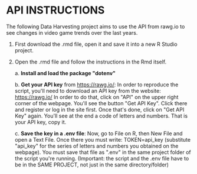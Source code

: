 # API INSTRUCTIONS

The following Data Harvesting project aims to use the API from rawg.io to see changes in video game trends over the last years.

1. First download the .rmd file, open it and save it into a new R Studio project.

2. Open the .rmd file and follow the instructions in the Rmd itself.
   
     a. **Install and load the package "dotenv"**

     b. **Get your API key** from <https://rawg.io/>: In order to reproduce the script, you'll need to download an API key from the website: https://rawg.io/ In order to do that, click on "API" on the upper right corner of the webpage. You'll see the button "Get API Key". Click there and register or log in the site first. Once that's done, click on "Get API Key" again. You'll see at the end a code of letters and numbers. That is your API key, copy it.
   
    c. **Save the key in a .env file**: Now, go to File on R, then New File and open a Text File. Once there you must write: TOKEN=api_key (substitute "api_key" for the series of letters and numbers you obtained on the webpage). You must save that file as ".env" in the same project folder of the script you're running. (Important: the script and the .env file have to be in the SAME PROJECT, not just in the same directory/folder)


